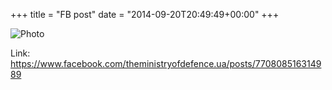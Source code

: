 +++
title = "FB post"
date = "2014-09-20T20:49:49+00:00"
+++



![Photo](https://scontent.xx.fbcdn.net/v/t1.0-1/p100x100/13524399_1129876177074886_7296363650891973721_n.png?oh=9685085b0edddc060c2dad38ce12ddb3&oe=59A655AE)


Link: https://www.facebook.com/theministryofdefence.ua/posts/770808516314989
